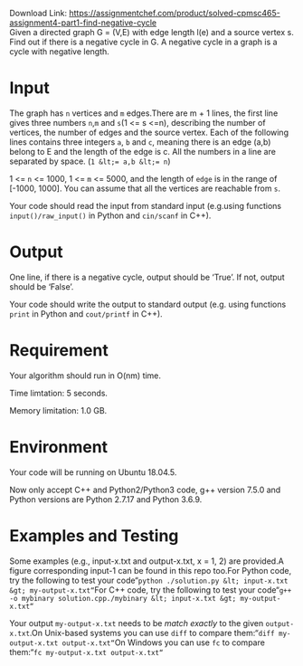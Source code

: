 Download Link: https://assignmentchef.com/product/solved-cpmsc465-assignment4-part1-find-negative-cycle
<br>
Given a directed graph G = (V,E) with edge length l(e) and a source vertex s. Find out if there is a negative cycle in G. A negative cycle in a graph is a cycle with negative length.

# Input

The graph has `n` vertices and `m` edges.There are m + 1 lines, the first line gives three numbers `n`,`m` and `s`(1 &lt;= s &lt;=n), describing the number of vertices, the number of edges and the source vertex. Each of the following lines contains three integers `a`, `b` and `c`, meaning there is an edge (a,b) belong to E and the length of the edge is c. All the numbers in a line are separated by space. (`1 &lt;= a,b &lt;= n`)

1 &lt;= `n` &lt;= 1000, 1 &lt;= `m` &lt;= 5000, and the length of `edge` is in the range of [-1000, 1000]. You can assume that all the vertices are reachable from `s`.

Your code should read the input from standard input (e.g.using functions `input()/raw_input()` in Python and `cin/scanf` in C++).

# Output

One line, if there is a negative cycle, output should be ‘True’. If not, output should be ‘False’.

Your code should write the output to standard output (e.g. using functions `print` in Python and `cout/printf` in C++).

# Requirement

Your algorithm should run in O(nm) time.

Time limtation: 5 seconds.

Memory limitation: 1.0 GB.

# Environment

Your code will be running on Ubuntu 18.04.5.

Now only accept C++ and Python2/Python3 code, g++ version 7.5.0 and Python versions are Python 2.7.17 and Python 3.6.9.

# Examples and Testing

Some examples (e.g., input-x.txt and output-x.txt, x = 1, 2) are provided.A figure corresponding input-1 can be found in this repo too.For Python code, try the following to test your code“`python ./solution.py &lt; input-x.txt &gt; my-output-x.txt“`For C++ code, try the following to test your code“`g++ -o mybinary solution.cpp./mybinary &lt; input-x.txt &gt; my-output-x.txt“`

Your output `my-output-x.txt` needs to be *match exactly* to the given `output-x.txt`.On Unix-based systems you can use `diff` to compare them:“`diff my-output-x.txt output-x.txt“`On Windows you can use `fc` to compare them:“`fc my-output-x.txt output-x.txt“`